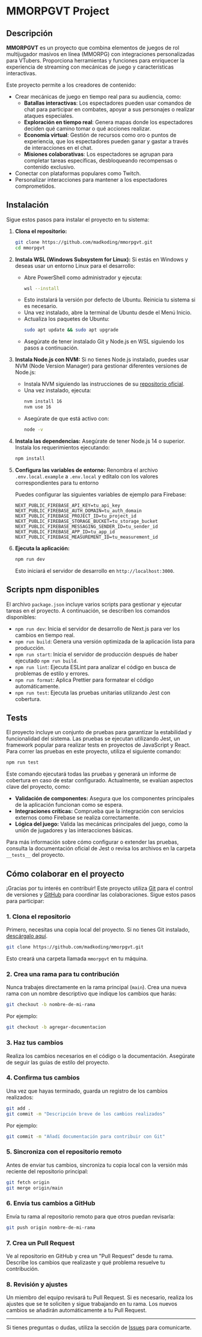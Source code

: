 # MMORPGVT Project

## Descripción

**MMORPGVT** es un proyecto que combina elementos de juegos de rol multijugador masivos en línea (MMORPG) con integraciones personalizadas para VTubers. Proporciona herramientas y funciones para enriquecer la experiencia de streaming con mecánicas de juego y características interactivas.

Este proyecto permite a los creadores de contenido:
- Crear mecánicas de juego en tiempo real para su audiencia, como:
  - **Batallas interactivas**: Los espectadores pueden usar comandos de chat para participar en combates, apoyar a sus personajes o realizar ataques especiales.
  - **Exploración en tiempo real**: Genera mapas donde los espectadores deciden qué camino tomar o qué acciones realizar.
  - **Economía virtual**: Gestión de recursos como oro o puntos de experiencia, que los espectadores pueden ganar y gastar a través de interacciones en el chat.
  - **Misiones colaborativas**: Los espectadores se agrupan para completar tareas específicas, desbloqueando recompensas o contenido exclusivo.
- Conectar con plataformas populares como Twitch.
- Personalizar interacciones para mantener a los espectadores comprometidos.

## Instalación

Sigue estos pasos para instalar el proyecto en tu sistema:

1. **Clona el repositorio:**
    ```bash
    git clone https://github.com/madkoding/mmorpgvt.git
    cd mmorpgvt
    ```

2. **Instala WSL (Windows Subsystem for Linux):**
    Si estás en Windows y deseas usar un entorno Linux para el desarrollo:
    - Abre PowerShell como administrador y ejecuta:
      ```bash
      wsl --install
      ```
    - Esto instalará la versión por defecto de Ubuntu. Reinicia tu sistema si es necesario.
    - Una vez instalado, abre la terminal de Ubuntu desde el Menú Inicio.
    - Actualiza los paquetes de Ubuntu:
      ```bash
      sudo apt update && sudo apt upgrade
      ```
    - Asegúrate de tener instalado Git y Node.js en WSL siguiendo los pasos a continuación.

3. **Instala Node.js con NVM:**
    Si no tienes Node.js instalado, puedes usar NVM (Node Version Manager) para gestionar diferentes versiones de Node.js:
    
    - Instala NVM siguiendo las instrucciones de su [repositorio oficial](https://github.com/nvm-sh/nvm#installing-and-updating).
    - Una vez instalado, ejecuta:
      ```bash
      nvm install 16
      nvm use 16
      ```
    - Asegúrate de que está activo con:
      ```bash
      node -v
      ```

4. **Instala las dependencias:**
    Asegúrate de tener Node.js 14 o superior. Instala los requerimientos ejecutando:
    ```bash
    npm install
    ```

5. **Configura las variables de entorno:**
    Renombra el archivo `.env.local.example` a `.env.local` y edítalo con los valores correspondientes para tu entorno

    Puedes configurar las siguientes variables de ejemplo para Firebase:
    ```env
    NEXT_PUBLIC_FIREBASE_API_KEY=tu_api_key
    NEXT_PUBLIC_FIREBASE_AUTH_DOMAIN=tu_auth_domain
    NEXT_PUBLIC_FIREBASE_PROJECT_ID=tu_project_id
    NEXT_PUBLIC_FIREBASE_STORAGE_BUCKET=tu_storage_bucket
    NEXT_PUBLIC_FIREBASE_MESSAGING_SENDER_ID=tu_sender_id
    NEXT_PUBLIC_FIREBASE_APP_ID=tu_app_id
    NEXT_PUBLIC_FIREBASE_MEASUREMENT_ID=tu_measurement_id
    ```

6. **Ejecuta la aplicación:**
    ```bash
    npm run dev
    ```

   Esto iniciará el servidor de desarrollo en `http://localhost:3000`.


## Scripts npm disponibles

El archivo `package.json` incluye varios scripts para gestionar y ejecutar tareas en el proyecto. A continuación, se describen los comandos disponibles:

- `npm run dev`: Inicia el servidor de desarrollo de Next.js para ver los cambios en tiempo real.
- `npm run build`: Genera una versión optimizada de la aplicación lista para producción.
- `npm run start`: Inicia el servidor de producción después de haber ejecutado `npm run build`.
- `npm run lint`: Ejecuta ESLint para analizar el código en busca de problemas de estilo y errores.
- `npm run format`: Aplica Prettier para formatear el código automáticamente.
- `npm run test`: Ejecuta las pruebas unitarias utilizando Jest con cobertura.

## Tests

El proyecto incluye un conjunto de pruebas para garantizar la estabilidad y funcionalidad del sistema. Las pruebas se ejecutan utilizando Jest, un framework popular para realizar tests en proyectos de JavaScript y React. Para correr las pruebas en este proyecto, utiliza el siguiente comando:

```bash
npm run test
```

Este comando ejecutará todas las pruebas y generará un informe de cobertura en caso de estar configurado. Actualmente, se evalúan aspectos clave del proyecto, como:

- **Validación de componentes:** Asegura que los componentes principales de la aplicación funcionan como se espera.
- **Integraciones críticas:** Comprueba que la integración con servicios externos como Firebase se realiza correctamente.
- **Lógica del juego:** Valida las mecánicas principales del juego, como la unión de jugadores y las interacciones básicas.

Para más información sobre cómo configurar o extender las pruebas, consulta la documentación oficial de Jest o revisa los archivos en la carpeta `__tests__` del proyecto.

## Cómo colaborar en el proyecto

¡Gracias por tu interés en contribuir! Este proyecto utiliza [Git](https://git-scm.com/) para el control de versiones y [GitHub](https://github.com/) para coordinar las colaboraciones. Sigue estos pasos para participar:

### 1. Clona el repositorio
Primero, necesitas una copia local del proyecto. Si no tienes Git instalado, [descárgalo aquí](https://git-scm.com/).

```bash
git clone https://github.com/madkoding/mmorpgvt.git
```

Esto creará una carpeta llamada `mmorpgvt` en tu máquina.

### 2. Crea una rama para tu contribución
Nunca trabajes directamente en la rama principal (`main`). Crea una nueva rama con un nombre descriptivo que indique los cambios que harás:

```bash
git checkout -b nombre-de-mi-rama
```

Por ejemplo:

```bash
git checkout -b agregar-documentacion
```

### 3. Haz tus cambios
Realiza los cambios necesarios en el código o la documentación. Asegúrate de seguir las guías de estilo del proyecto.

### 4. Confirma tus cambios
Una vez que hayas terminado, guarda un registro de los cambios realizados:

```bash
git add .
git commit -m "Descripción breve de los cambios realizados"
```

Por ejemplo:

```bash
git commit -m "Añadí documentación para contribuir con Git"
```

### 5. Sincroniza con el repositorio remoto
Antes de enviar tus cambios, sincroniza tu copia local con la versión más reciente del repositorio principal:

```bash
git fetch origin
git merge origin/main
```

### 6. Envía tus cambios a GitHub
Envía tu rama al repositorio remoto para que otros puedan revisarla:

```bash
git push origin nombre-de-mi-rama
```

### 7. Crea un Pull Request
Ve al repositorio en GitHub y crea un "Pull Request" desde tu rama. Describe los cambios que realizaste y qué problema resuelve tu contribución.

### 8. Revisión y ajustes
Un miembro del equipo revisará tu Pull Request. Si es necesario, realiza los ajustes que se te soliciten y sigue trabajando en tu rama. Los nuevos cambios se añadirán automáticamente a tu Pull Request.

---

Si tienes preguntas o dudas, utiliza la sección de [Issues](https://github.com/madkoding/mmorpgvt/issues) para comunicarte.


